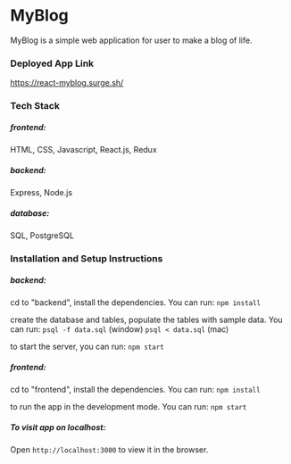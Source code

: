 # MyBlog
MyBlog is a simple web application for user to make a blog of life.

### Deployed App Link
https://react-myblog.surge.sh/

### Tech Stack 

##### frontend: 
HTML, CSS, Javascript, React.js, Redux

##### backend: 
Express, Node.js

##### database: 
SQL, PostgreSQL

### Installation and Setup Instructions
##### backend:
cd to "backend", install the dependencies. You can run:
 `npm install`

create the database and tables, populate the tables with sample data. You can run:
 `psql -f data.sql` (window)
 `psql < data.sql` (mac)

to start the server, you can run:
 `npm start`

##### frontend:
cd to "frontend", install the dependencies. You can run:
`npm install`

to run the app in the development mode. You can run: 
`npm start`

##### To visit app on localhost:  
Open `http://localhost:3000` to view it in the browser.

   